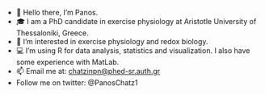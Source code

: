 - 👋 Hello there, I’m Panos. 
- 🎓 I am a PhD candidate in exercise physiology at Aristotle University of Thessaloniki, Greece.
- 👀 I’m interested in exercise physiology and redox biology.
- 💻 I’m using R for data analysis, statistics and visualization. I also have some experience with MatLab.
- 📫 Email me at: chatzinpn@phed-sr.auth.gr
- Follow me on twitter: @PanosChatz1

<!---
PanosChatzi/PanosChatzi is a ✨ special ✨ repository because its `README.md` (this file) appears on your GitHub profile.
You can click the Preview link to take a look at your changes.
--->
